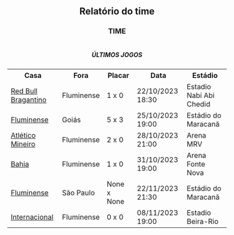 <h2 style="text-align: center;">Relatório do time</h3>

<h3 style="text-align: center;"> TIME</h3>

<div style="text-align: center; display: grid; grid-template-columns: 1fr;">
  <div>
    <table>
        <h5>ÚLTIMOS JOGOS</h5>
        <th>
        Casa
        </th>
        <th>
        Fora
        </th>
        <th>
        Placar
        </th>
        <th>
        Data
        </th>
        <th>
        Estádio
        </th>
        <tr>
            <td><a href="../games/11067443.md">Red Bull Bragantino</a>
            </td>
            <td>Fluminense
            </td>
            <td>1 x 0
            </td>
            <td>22/10/2023 18:30
            </td>
            </td>
            <td>Estadio Nabi Abi Chedid
            </td>
        </tr><tr>
            <td><a href="../games/11067459.md">Fluminense</a>
            </td>
            <td>Goiás
            </td>
            <td>5 x 3
            </td>
            <td>25/10/2023 19:00
            </td>
            </td>
            <td>Estádio do Maracanã
            </td>
        </tr><tr>
            <td><a href="../games/11067499.md">Atlético Mineiro</a>
            </td>
            <td>Fluminense
            </td>
            <td>2 x 0
            </td>
            <td>28/10/2023 21:00
            </td>
            </td>
            <td>Arena MRV
            </td>
        </tr><tr>
            <td><a href="../games/11067343.md">Bahia</a>
            </td>
            <td>Fluminense
            </td>
            <td>1 x 0
            </td>
            <td>31/10/2023 19:00
            </td>
            </td>
            <td>Arena Fonte Nova
            </td>
        </tr><tr>
            <td><a href="../games/11067392.md">Fluminense</a>
            </td>
            <td>São Paulo
            </td>
            <td>None x None
            </td>
            <td>22/11/2023 21:30
            </td>
            </td>
            <td>Estádio do Maracanã
            </td>
        </tr><tr>
            <td><a href="../games/11067484.md">Internacional</a>
            </td>
            <td>Fluminense
            </td>
            <td>0 x 0
            </td>
            <td>08/11/2023 19:00
            </td>
            </td>
            <td>Estadio Beira-Rio
            </td>
        </tr>
        </table>
</div>